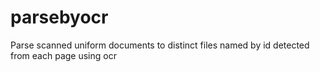 # parsebyocr
Parse scanned uniform documents to distinct files named by id detected from each page using ocr
